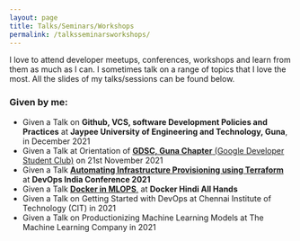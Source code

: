 ```yaml
---
layout: page
title: Talks/Seminars/Workshops
permalink: /talksseminarsworkshops/
---
```

I love to attend developer meetups, conferences, workshops and learn from them as much as I can. I sometimes talk on a range of topics that I love the most. All the slides of my talks/sessions can be found below.

### Given by me:
- Given a Talk on **Github, VCS, software Development Policies and Practices** at **Jaypee University of Engineering and Technology, Guna**, in December 2021
- Given a Talk at Orientation of [**GDSC, Guna Chapter** (Google Developer Student Club)](https://gdsc.community.dev/jaypee-university-of-engineering-and-technology-guna/) on 21st November 2021
-   Given a Talk  [**Automating Infrastructure Provisioning using Terraform**](https://youtu.be/HBVYE5BgAS4)  at  **DevOps India Conference 2021**
-   Given a Talk  [**Docker in MLOPS**,](https://youtu.be/QKwl1PggHD0)  at  **Docker Hindi All Hands**
- Given a Talk on Getting Started with DevOps at Chennai Institute of Technology (CIT) in 2021
- Given a Talk on Productionizing Machine Learning Models at The Machine Learning Company in 2021
